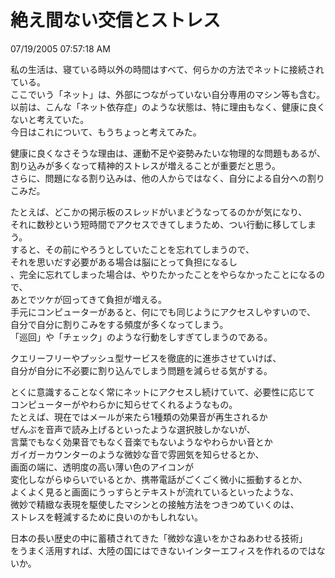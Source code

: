 絶え間ない交信とストレス
====
07/19/2005 07:57:18 AM


<p>私の生活は、寝ている時以外の時間はすべて、何らかの方法でネットに接続されている。<br />
ここでいう「ネット」は、外部につながっていない自分専用のマシン等も含む。<br />
以前は、こんな「ネット依存症」のような状態は、特に理由もなく、健康に良くないと考えていた。<br />
今日はこれについて、もうちょっと考えてみた。</p>

<p>健康に良くなさそうな理由は、運動不足や姿勢みたいな物理的な問題もあるが、<br />
割り込みが多くなって精神的ストレスが増えることが重要だと思う。<br />
さらに、問題になる割り込みは、他の人からではなく、自分による自分への割りこみだ。</p>

<p>たとえば、どこかの掲示板のスレッドがいまどうなってるのかが気になり、<br />
それに数秒という短時間でアクセスできてしまうため、つい行動に移してしまう。<br />
すると、その前にやろうとしていたことを忘れてしまうので、<br />
それを思いだす必要がある場合は脳にとって負担になるし<br />
、完全に忘れてしまった場合は、やりたかったことをやらなかったことになるので、<br />
あとでツケが回ってきて負担が増える。<br />
手元にコンピューターがあると、何にでも同じようにアクセスしやすいので、<br />
自分で自分に割りこみをする頻度が多くなってしまう。<br />
「巡回」や「チェック」のような行動をしすぎてしまうのである。</p>

<p>クエリーフリーやプッシュ型サービスを徹底的に進歩させていけば、<br />
自分が自分に不必要に割り込んでしまう問題を減らせる気がする。</p>

<p>とくに意識することなく常にネットにアクセスし続けていて、必要性に応じて<br />
コンピューターがやわらかに知らせてくれるようなもの。<br />
たとえば、現在ではメールが来たら1種類の効果音が再生されるか<br />
ぜんぶを音声で読み上げるといったような選択肢しかないが、<br />
言葉でもなく効果音でもなく音楽でもないようなやわらかい音とか<br />
ガイガーカウンターのような微妙な音で雰囲気を知らせるとか、<br />
画面の端に、透明度の高い薄い色のアイコンが<br />
変化しながらゆらいでいるとか、携帯電話がごくごく微小に振動するとか、<br />
よくよく見ると画面にうっすらとテキストが流れているといったような、<br />
微妙で精緻な表現を駆使したマシンとの接触方法をつきつめていくのは、<br />
ストレスを軽減するために良いのかもしれない。</p>

<p>日本の長い歴史の中に蓄積されてきた「微妙な違いをかさねあわせる技術」<br />
をうまく活用すれば、大陸の国にはできないインターエフィスを作れるのではないか。<br />
</p>

